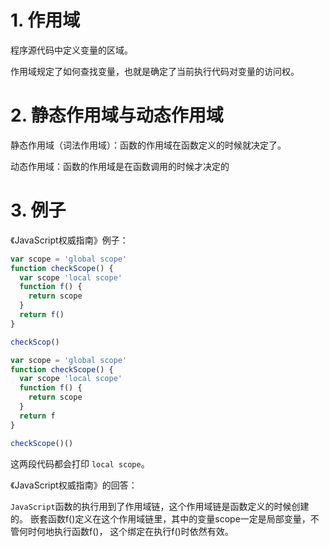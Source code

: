 # 1. 作用域
程序源代码中定义变量的区域。

作用域规定了如何查找变量，也就是确定了当前执行代码对变量的访问权。

# 2. 静态作用域与动态作用域
静态作用域（词法作用域）：函数的作用域在函数定义的时候就决定了。

动态作用域：函数的作用域是在函数调用的时候才决定的

# 3. 例子
《JavaScript权威指南》例子：
```JavaScript
var scope = 'global scope'
function checkScope() {
  var scope 'local scope'
  function f() {
    return scope
  }
  return f()
}

checkScop()
```

```JavaScript
var scope = 'global scope'
function checkScope() {
  var scope 'local scope'
  function f() {
    return scope
  }
  return f
}

checkScope()()
```

这两段代码都会打印 `local scope`。

《JavaScript权威指南》的回答：

`JavaScript`函数的执行用到了作用域链，这个作用域链是函数定义的时候创建的。
嵌套函数f()定义在这个作用域链里，其中的变量scope一定是局部变量，不管何时何地执行函数f()，
这个绑定在执行f()时依然有效。

